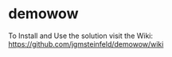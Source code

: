 # demowow

To Install and Use the solution visit the Wiki:  https://github.com/jgmsteinfeld/demowow/wiki



